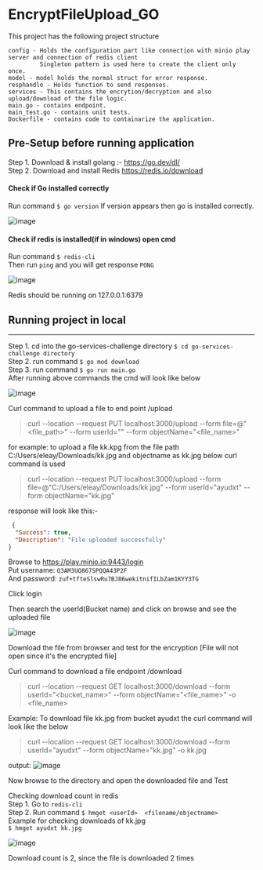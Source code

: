 # EncryptFileUpload_GO

This project has the following project structure

    config - Holds the configuration part like connection with minio play server and connection of redis client
             Singleton pattern is used here to create the client only once.  
    model - model holds the normal struct for error response.  
    resphandle - Holds function to send responses.  
    services - This contains the encrytion/decryption and also upload/download of the file logic.  
    main.go - contains endpoint.  
    main_test.go - contains unit tests.  
    Dockerfile - contains code to containarize the application.  

## Pre-Setup before running application
Step 1. Download & install golang :- https://go.dev/dl/  
Step 2. Download and install Redis https://redis.io/download  

 #### Check if Go installed correctly  
  Run command ``$ go version`` 
  If version appears then go is installed correctly.
  
  ![image](https://user-images.githubusercontent.com/6186495/152635648-0e548475-1f7b-4d81-99cc-098e2cd94e78.png)

 #### Check if redis is installed(if in windows) open cmd 
  Run command ``$ redis-cli ``  
  Then run ``ping`` and you will get response ``PONG``  
  
  ![image](https://user-images.githubusercontent.com/6186495/152635734-64685926-7abb-4e78-8153-e50aff429b40.png)

  Redis should be running on 127.0.0.1:6379

## Running project in local 
--------------------------------
Step 1. cd into the go-services-challenge directory ``$ cd go-services-challenge directory``  
Step 2. run command ``$ go mod download``  
Step 3. run command ``$ go run main.go``  
After running above commands the cmd will look like below

![image](https://user-images.githubusercontent.com/6186495/152636431-ac5d6ec7-3a4d-49c3-9c37-fbdce360ab3f.png)


Curl command to upload a file to end point /upload
>curl --location --request PUT localhost:3000/upload --form file=@"<file_path>" --form userId="<userId>" --form objectName="<file_name>"

for example: to upload a file kk.kpg from the file path C:/Users/eleay/Downloads/kk.jpg and objectname as kk.jpg below curl command is used

> curl --location --request PUT localhost:3000/upload --form file=@"C:/Users/eleay/Downloads/kk.jpg" --form userId="ayudxt" --form objectName="kk.jpg"

response will look like this:- 
```json
 {
  "Success": true,
  "Description": "File uploaded successfully"
}
```
Browse to https://play.minio.io:9443/login  
Put username: ``Q3AM3UQ867SPQQA43P2F``  
And password: ``zuf+tfteSlswRu7BJ86wekitnifILbZam1KYY3TG``  
    
Click login
    
Then search the userId(Bucket name) and click on browse and see the uploaded file
    
![image](https://user-images.githubusercontent.com/6186495/152636733-713e8308-3d73-4c5d-84e6-3fdf8151ab66.png)

Download the file from browser and test for the encryption [File will not open since it's the encrypted file]  

    

Curl command to download a file endpoint /download  

> curl --location --request GET localhost:3000/download --form userId="<bucket_name>" --form objectName="<file_name>" -o <file_name>
  
Example: To download file kk.jpg from bucket ayudxt the curl command will look like the below  
  
> curl --location --request GET localhost:3000/download --form userId="ayudxt" --form objectName="kk.jpg"  -o kk.jpg  
  
output: 
  ![image](https://user-images.githubusercontent.com/6186495/152636045-3f4d1330-665e-4692-a0aa-fee07662f227.png)
 
 Now browse to the directory and open the downloaded file and Test

Checking download count in redis  
Step 1.	Go to ``redis-cli``  
Step 2.	Run command ``$ hmget <userId>  <filename/objectname>``  
Example for checking downloads of kk.jpg  
``$ hmget ayudxt kk.jpg``  
  
![image](https://user-images.githubusercontent.com/6186495/152636143-a852916c-4e29-46db-91c2-6d1fff430f09.png)
  
 Download count is 2, since the file is downloaded 2 times

  
